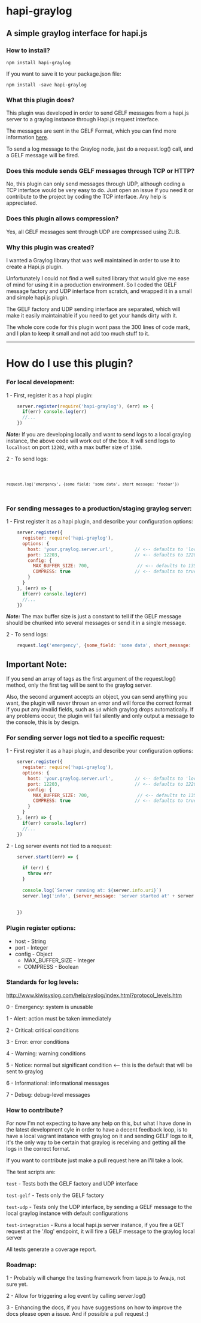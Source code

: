 # hapi-graylog

## A simple graylog interface for hapi.js

### How to install?

<code>npm install hapi-graylog</code>

If you want to save it to your package.json file:

<code>npm install -save hapi-graylog</code>

### What this plugin does?

This plugin was developed in order to send GELF messages from a hapi.js server to a graylog instance through Hapi.js request interface.

The messages are sent in the GELF Format, which you can find more information [here](http://docs.graylog.org/en/2.3/pages/gelf.html).

To send a log message to the Graylog node, just do a request.log() call, and a GELF message will be fired.

### Does this module sends GELF messages through TCP or HTTP?

No, this plugin can only send messages through UDP, although coding a TCP interface would be very easy to do. Just open an issue if you need it or contribute to the project by coding the TCP interface. Any help is appreciated.

### Does this plugin allows compression?

Yes, all GELF messages sent through UDP are compressed using ZLIB.

### Why this plugin was created?

I wanted a Graylog library that was well maintained in order to use it to create a Hapi.js plugin.

Unfortunately I could not find a well suited library that would give me ease of mind for using it in a production environment. So I coded the GELF message factory and UDP interface from scratch, and wrapped it in a small and simple hapi.js plugin.

The GELF factory and UDP sending interface are separated, which will make it easily maintainable if you need to get your hands dirty with it.

The whole core code for this plugin wont pass the 300 lines of code mark, and I plan to keep it small and not add too much stuff to it.

---

# How do I use this plugin?

### For local development:

1 - First, register it as a hapi plugin:

```javascript
    server.register(require('hapi-graylog'), (err) => {
      if(err) console.log(err)
      //...
    })
```

***Note:*** If you are developing locally and want to send logs to a local graylog instance, the above code will work out of the box. It will send logs to `localhost` on port `12202`, with a max buffer size of `1350`.

2 - To send logs:

<code>

    request.log('emergency', {some_field: 'some data', short_message: 'foobar'})

</code>

### For sending messages to a production/staging graylog server:

1 - First register it as a hapi plugin, and describe your configuration options:

```javascript
    server.register({
      register: require('hapi-graylog'),
      options: {
        host: 'your.graylog.server.url',        // <-- defaults to 'localhost'
        port: 12203,                            // <-- defaults to 12202
        config: {
          MAX_BUFFER_SIZE: 700,                  // <-- defaults to 1350
          COMPRESS: true                        // <-- defaults to true
        }
      }
    }, (err) => {
      if(err) console.log(err)
      //...
    })
```

***Note:*** The max buffer size is just a constant to tell if the GELF message should be chunked into several messages or send it in a single message.

2 - To send logs:

```javascript
    request.log('emergency', {some_field: 'some data', short_message: 'foobar'})
```

## Important Note:

If you send an array of tags as the first argument of the request.log() method, only the first tag will be sent to the graylog server.

Also, the second argument accepts an object, you can send anything you want, the plugin will never thrown an error and will force the correct format if you put any invalid fields, such as `id` which graylog drops automatically. If any problems occur, the plugin will fail silently and only output a message to the console, this is by design.

### For sending server logs not tied to a specific request:

1 - First register it as a hapi plugin, and describe your configuration options:

```javascript
    server.register({
      register: require('hapi-graylog'),
      options: {
        host: 'your.graylog.server.url',        // <-- defaults to 'localhost'
        port: 12203,                            // <-- defaults to 12202
        config: {
          MAX_BUFFER_SIZE: 700,                  // <-- defaults to 1350
          COMPRESS: true                        // <-- defaults to true
        }
      }
    }, (err) => {
      if(err) console.log(err)
      //...
    })
```

2 - Log server events not tied to a request:

```javascript
    server.start((err) => {
    
      if (err) {
        throw err
      }
    
      console.log(`Server running at: ${server.info.uri}`)
      server.log('info', {server_message: 'server started at' + server.info.uri}) // <-- This will send a GELF Message
                                                                                  //     to the graylogserver.
    
    })
```

### Plugin register options:

* host - String
* port - Integer
* config - Object
    * MAX_BUFFER_SIZE - Integer
    * COMPRESS - Boolean

### Standards for log levels:

http://www.kiwisyslog.com/help/syslog/index.html?protocol_levels.htm

0 - Emergency: system is unusable

1 - Alert: action must be taken immediately

2 - Critical: critical conditions

3 - Error: error conditions

4 - Warning: warning conditions

5 - Notice: normal but significant condition <-- this is the default that will be sent to graylog

6 - Informational: informational messages

7 - Debug: debug-level messages

### How to contribute?

For now I'm not expecting to have any help on this, but what I have done in the latest development cyle in order to have a decent feedback loop, is to have a local vagrant instance with graylog on it and sending GELF logs to it, it's the only way to be certain that graylog is receiving and getting all the logs in the correct format.

If you want to contribute just make a pull request here an I'll take a look.

The test scripts are:

`test` - Tests both the GELF factory and UDP interface

`test-gelf` - Tests only the GELF factory

`test-udp` - Tests only the UDP interface, by sending a GELF message to the local graylog instance with default configurations

`test-integration` - Runs a local hapi.js server instance, if you fire a GET request at the '/log' endpoint, it will fire a GELF message to the graylog local server

All tests generate a coverage report.

### Roadmap:

1 - Probably will change the testing framework from tape.js to Ava.js, not sure yet.

2 - Allow for triggering a log event by calling server.log()

3 - Enhancing the docs, if you have suggestions on how to improve the docs please open a issue. And if possible a pull request :)



